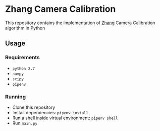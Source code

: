 # Zhang Camera Calibration

This repository contains the implementation of
[Zhang](https://www.microsoft.com/en-us/research/project/a-flexible-new-technique-for-camera-calibration-2/) Camera Calibration algorithm in Python

## Usage

### Requirements

- `python 2.7`
- `numpy`
- `scipy`
- `pipenv`

### Running

- Clone this repository
- Install dependencies: `pipenv install`
- Run a shell inside virtual environment: `pipenv shell`
- Run `main.py`
